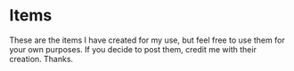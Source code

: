 # Items

These are the items I have created for my use, but feel free to use them for your own purposes. If you decide to post them, credit me with their creation. Thanks. 
